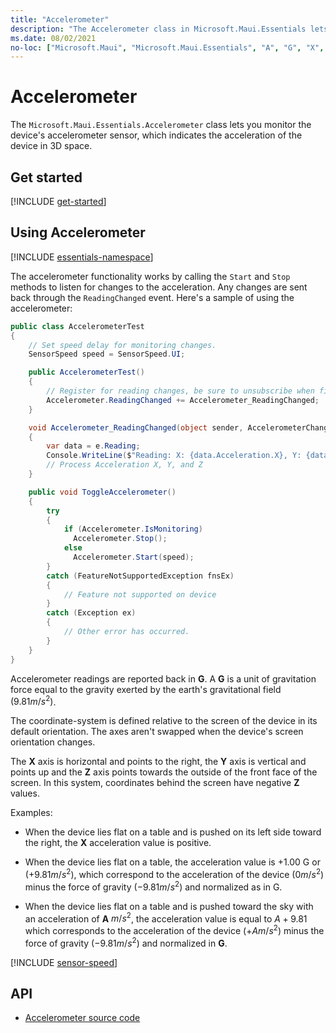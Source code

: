 ```yaml
---
title: "Accelerometer"
description: "The Accelerometer class in Microsoft.Maui.Essentials lets you monitor the device's accelerometer sensor, which indicates the acceleration of the device in 3D space."
ms.date: 08/02/2021
no-loc: ["Microsoft.Maui", "Microsoft.Maui.Essentials", "A", "G", "X", "Y", "Z"]
---
```


# Accelerometer

The `Microsoft.Maui.Essentials.Accelerometer` class lets you monitor the device's accelerometer sensor, which indicates the acceleration of the device in 3D space.

## Get started

[!INCLUDE [get-started](includes/get-started.md)]

## Using Accelerometer

[!INCLUDE [essentials-namespace](includes/essentials-namespace.md)]

The accelerometer functionality works by calling the `Start` and `Stop` methods to listen for changes to the acceleration. Any changes are sent back through the `ReadingChanged` event. Here's a sample of using the accelerometer:

```csharp
public class AccelerometerTest
{
    // Set speed delay for monitoring changes.
    SensorSpeed speed = SensorSpeed.UI;

    public AccelerometerTest()
    {
        // Register for reading changes, be sure to unsubscribe when finished
        Accelerometer.ReadingChanged += Accelerometer_ReadingChanged;
    }

    void Accelerometer_ReadingChanged(object sender, AccelerometerChangedEventArgs e)
    {
        var data = e.Reading;
        Console.WriteLine($"Reading: X: {data.Acceleration.X}, Y: {data.Acceleration.Y}, Z: {data.Acceleration.Z}");
        // Process Acceleration X, Y, and Z
    }

    public void ToggleAccelerometer()
    {
        try
        {
            if (Accelerometer.IsMonitoring)
              Accelerometer.Stop();
            else
              Accelerometer.Start(speed);
        }
        catch (FeatureNotSupportedException fnsEx)
        {
            // Feature not supported on device
        }
        catch (Exception ex)
        {
            // Other error has occurred.
        }
    }
}
```

Accelerometer readings are reported back in **G**. A **G** is a unit of gravitation force equal to the gravity exerted by the earth's gravitational field $(9.81 m/s^2)$.

The coordinate-system is defined relative to the screen of the device in its default orientation. The axes aren't swapped when the device's screen orientation changes.

The **X** axis is horizontal and points to the right, the **Y** axis is vertical and points up and the **Z** axis points towards the outside of the front face of the screen. In this system, coordinates behind the screen have negative **Z** values.

Examples:

- When the device lies flat on a table and is pushed on its left side toward the right, the **X** acceleration value is positive.

- When the device lies flat on a table, the acceleration value is +1.00 G or $(+9.81 m/s^2)$, which correspond to the acceleration of the device $(0 m/s^2)$ minus the force of gravity $(-9.81 m/s^2)$ and normalized as in G.

- When the device lies flat on a table and is pushed toward the sky with an acceleration of **A** $m/s^2$, the acceleration value is equal to $A+9.81$ which corresponds to the acceleration of the device $(+A m/s^2)$ minus the force of gravity $(-9.81 m/s^2)$ and normalized in **G**.

[!INCLUDE [sensor-speed](includes/sensor-speed.md)]

## API

- [Accelerometer source code](https://github.com/dotnet/maui/tree/main/src/Essentials/src/Accelerometer)
<!-- - [Accelerometer API documentation](xref:Microsoft.Maui.Essentials.Accelerometer)-->
